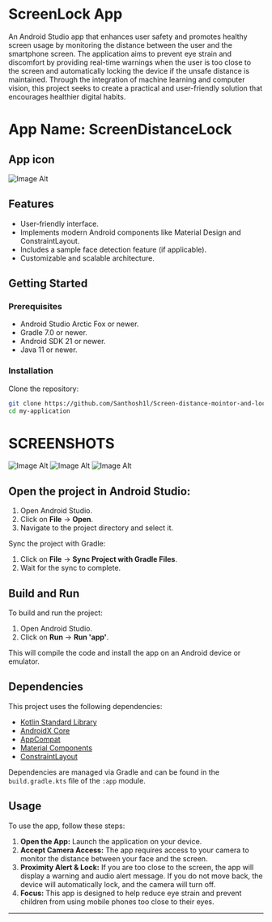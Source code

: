 # ScreenLock App

An Android Studio app that enhances user safety and promotes healthy screen usage by monitoring the distance between the user and the smartphone screen. The application aims to prevent eye strain and discomfort by providing real-time warnings when the user is too close to the screen and automatically locking the device if the unsafe distance is maintained. Through the integration of machine learning and computer vision, this project seeks to create a practical and user-friendly solution that encourages healthier digital habits.


# App Name: ScreenDistanceLock
## App icon
![Image Alt](https://github.com/Santhosh1l/Screen-distance-mointor-and-lock/blob/28ae71207242ae0b5efd34b2f568722b869d7856/Screenshot%202024-09-07%20191146.png)
## Features

- User-friendly interface.
- Implements modern Android components like Material Design and ConstraintLayout.
- Includes a sample face detection feature (if applicable).
- Customizable and scalable architecture.

## Getting Started

### Prerequisites

- Android Studio Arctic Fox or newer.
- Gradle 7.0 or newer.
- Android SDK 21 or newer.
- Java 11 or newer.

### Installation

Clone the repository:

```bash
git clone https://github.com/Santhosh1l/Screen-distance-mointor-and-lock-Application.git
cd my-application
```

# SCREENSHOTS

![Image Alt](https://github.com/Santhosh1l/Screen-distance-mointor-and-lock/blob/cc544d857e321603a0d68916f0c9ec0f9f68d1ee/permission.jpg)  ![Image Alt](https://github.com/Santhosh1l/Screen-distance-mointor-and-lock/blob/cc544d857e321603a0d68916f0c9ec0f9f68d1ee/MESSAGE.jpeg)
![Image Alt](https://github.com/Santhosh1l/Screen-distance-mointor-and-lock-Application/blob/ac9bec38d321fcb4c785ca85bb726470da39b51a/LOCKSCREEN.png)




## Open the project in Android Studio:

1. Open Android Studio.
2. Click on **File** -> **Open**.
3. Navigate to the project directory and select it.

Sync the project with Gradle:

1. Click on **File** -> **Sync Project with Gradle Files**.
2. Wait for the sync to complete.

## Build and Run

To build and run the project:

1. Open Android Studio.
2. Click on **Run** -> **Run 'app'**.

This will compile the code and install the app on an Android device or emulator.

## Dependencies

This project uses the following dependencies:

- [Kotlin Standard Library](https://kotlinlang.org/api/latest/jvm/stdlib/)
- [AndroidX Core](https://developer.android.com/jetpack/androidx/releases/core)
- [AppCompat](https://developer.android.com/jetpack/androidx/releases/appcompat)
- [Material Components](https://material.io/develop/android)
- [ConstraintLayout](https://developer.android.com/reference/androidx/constraintlayout/widget/ConstraintLayout)

Dependencies are managed via Gradle and can be found in the `build.gradle.kts` file of the `:app` module.

## Usage

To use the app, follow these steps:

1. **Open the App:** Launch the application on your device.
2. **Accept Camera Access:** The app requires access to your camera to monitor the distance between your face and the screen.
3. **Proximity Alert & Lock:** If you are too close to the screen, the app will display a warning and audio alert message. If you do not move back, the device will automatically lock, and the camera will turn off.
4. **Focus:** This app is designed to help reduce eye strain and prevent children from using mobile phones too close to their eyes.

---

